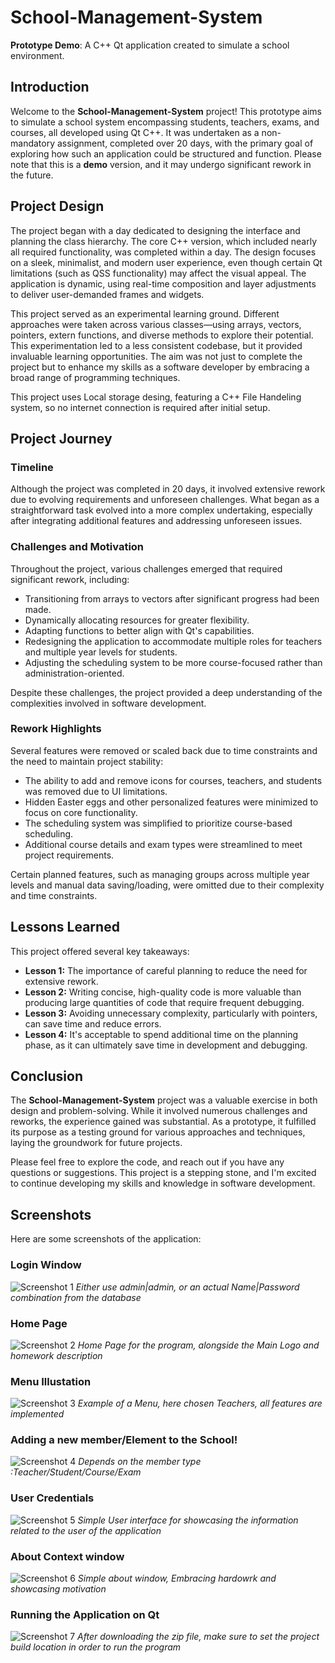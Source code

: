 # School-Management-System

**Prototype Demo**: A C++ Qt application created to simulate a school environment.

## Introduction
Welcome to the **School-Management-System** project! This prototype aims to simulate a school system encompassing students, teachers, exams, and courses, all developed using Qt C++. It was undertaken as a non-mandatory assignment, completed over 20 days, with the primary goal of exploring how such an application could be structured and function. Please note that this is a **demo** version, and it may undergo significant rework in the future.

## Project Design
The project began with a day dedicated to designing the interface and planning the class hierarchy. The core C++ version, which included nearly all required functionality, was completed within a day. The design focuses on a sleek, minimalist, and modern user experience, even though certain Qt limitations (such as QSS functionality) may affect the visual appeal. The application is dynamic, using real-time composition and layer adjustments to deliver user-demanded frames and widgets.

This project served as an experimental learning ground. Different approaches were taken across various classes—using arrays, vectors, pointers, extern functions, and diverse methods to explore their potential. This experimentation led to a less consistent codebase, but it provided invaluable learning opportunities. The aim was not just to complete the project but to enhance my skills as a software developer by embracing a broad range of programming techniques.

This project uses Local storage desing, featuring a C++ File Handeling system, so no internet connection is required after initial setup.

## Project Journey

### Timeline
Although the project was completed in 20 days, it involved extensive rework due to evolving requirements and unforeseen challenges. What began as a straightforward task evolved into a more complex undertaking, especially after integrating additional features and addressing unforeseen issues.

### Challenges and Motivation
Throughout the project, various challenges emerged that required significant rework, including:
- Transitioning from arrays to vectors after significant progress had been made.
- Dynamically allocating resources for greater flexibility.
- Adapting functions to better align with Qt's capabilities.
- Redesigning the application to accommodate multiple roles for teachers and multiple year levels for students.
- Adjusting the scheduling system to be more course-focused rather than administration-oriented.

Despite these challenges, the project provided a deep understanding of the complexities involved in software development. 

### Rework Highlights
Several features were removed or scaled back due to time constraints and the need to maintain project stability:
- The ability to add and remove icons for courses, teachers, and students was removed due to UI limitations.
- Hidden Easter eggs and other personalized features were minimized to focus on core functionality.
- The scheduling system was simplified to prioritize course-based scheduling.
- Additional course details and exam types were streamlined to meet project requirements.

Certain planned features, such as managing groups across multiple year levels and manual data saving/loading, were omitted due to their complexity and time constraints.

## Lessons Learned
This project offered several key takeaways:
- **Lesson 1:** The importance of careful planning to reduce the need for extensive rework.
- **Lesson 2:** Writing concise, high-quality code is more valuable than producing large quantities of code that require frequent debugging.
- **Lesson 3:** Avoiding unnecessary complexity, particularly with pointers, can save time and reduce errors.
- **Lesson 4:** It's acceptable to spend additional time on the planning phase, as it can ultimately save time in development and debugging.

## Conclusion
The **School-Management-System** project was a valuable exercise in both design and problem-solving. While it involved numerous challenges and reworks, the experience gained was substantial. As a prototype, it fulfilled its purpose as a testing ground for various approaches and techniques, laying the groundwork for future projects.

Please feel free to explore the code, and reach out if you have any questions or suggestions. This project is a stepping stone, and I'm excited to continue developing my skills and knowledge in software development.


## Screenshots
Here are some screenshots of the application:

### Login Window
![Screenshot 1](Screenshots/qt1.png)
*Either use admin|admin, or an actual Name|Password combination from the database*

### Home Page
![Screenshot 2](Screenshots/qt2.png)
*Home Page for the program, alongside the Main Logo and homework description*

### Menu Illustation
![Screenshot 3](Screenshots/qt3.png)
*Example of a Menu, here chosen Teachers, all features are implemented*

### Adding a new member/Element to the School!
![Screenshot 4](Screenshots/qt4.png)
*Depends on the member type :Teacher/Student/Course/Exam*

### User Credentials
![Screenshot 5](Screenshots/qt5.png)
*Simple User interface for showcasing the information related to the user of the application*

### About Context window
![Screenshot 6](Screenshots/qt6.png)
*Simple about window, Embracing hardowrk and showcasing motivation*

### Running the Application on Qt
![Screenshot 7](Screenshots/howto.png)
*After downloading the zip file, make sure to set the project build location in order to run the program*

